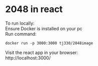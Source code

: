 # 2048 in react 
To run locally:<br/>
Ensure Docker is installed on your pc<br/>
Run command: <br/>

    docker run -p 3000:3000 tj330/2048image
Visit the react app in  your browser:<br/>
http://localhost:3000/
